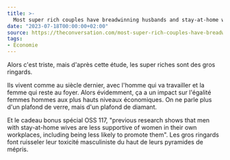 ```yaml
---
title: >-
  Most super rich couples have breadwinning husbands and stay-at-home wives, contrasting sharply with everyone else
date: "2023-07-18T00:00:00+02:00"
source: https://theconversation.com/most-super-rich-couples-have-breadwinning-husbands-and-stay-at-home-wives-contrasting-sharply-with-everyone-else-205353
tags:
- Économie
---
```


Alors c'est triste, mais d'après cette étude, les super riches sont des gros ringards. 

Ils vivent comme au siècle dernier, avec l'homme qui va travailler et la femme qui reste au foyer. Alors évidemment, ça a un impact sur l'égalité femmes hommes aux plus hauts niveaux économiques. On ne parle plus d'un plafond de verre, mais d'un plafond de diamant. 

Et le cadeau bonus spécial OSS 117, "previous research shows that men with stay-at-home wives are less supportive of women in their own workplaces, including being less likely to promote them". Les gros ringards font ruisseler leur toxicité masculiniste du haut de leurs pyramides de mépris.
